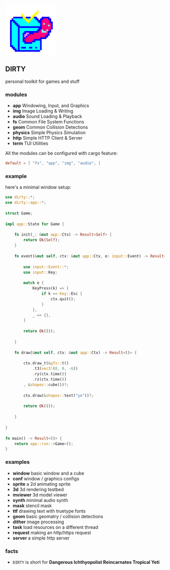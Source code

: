 ![icon](icon.png)

## DIRTY
personal toolkit for games and stuff

### modules
- **app** Windowing, Input, and Graphics
- **img** Image Loading & Writing
- **audio** Sound Loading & Playback
- **fs** Common File System Functions
- **geom** Common Collision Detections
- **physics** Simple Physics Simulation
- **http** Simple HTTP Client & Server
- **term** TUI Utilities

All the modules can be configured with cargo feature:

```toml
default = [ "fs", "app", "img", "audio", ]
```

### example
here's a minimal window setup:

```rust
use dirty::*;
use dirty::app::*;

struct Game;

impl app::State for Game {

	fn init(_: &mut app::Ctx) -> Result<Self> {
		return Ok(Self);
	}

	fn event(&mut self, ctx: &mut app::Ctx, e: input::Event) -> Result<()> {

		use input::Event::*;
		use input::Key;

		match e {
			KeyPress(k) => {
				if k == Key::Esc {
					ctx.quit();
				}
			},
			_ => {},
		}

		return Ok(());

	}

	fn draw(&mut self, ctx: &mut app::Ctx) -> Result<()> {

		ctx.draw_t(&gfx::t()
			.t3(vec3!(0, 0, -6))
			.ry(ctx.time())
			.rz(ctx.time())
		, &shapes::cube())?;

		ctx.draw(&shapes::text("yo"))?;

		return Ok(());

	}

}

fn main() -> Result<()> {
	return app::run::<Game>();
}

```

### examples

- **window** basic window and a cube
- **conf** window / graphics configs
- **sprite** a 2d animating sprite
- **3d** 3d rendering testbed
- **mviewer** 3d model viewer
- **synth** minimal audio synth
- **mask** stencil mask
- **ttf** drawing text with truetype fonts
- **geom** basic geomatry / collision detections
- **dither** image processing
- **task** load resources on a different thread
- **request** making an http/https request
- **server** a simple http server

### facts
- `DIRTY` is short for **Dangerous Ichthyopolist Reincarnates Tropical Yeti**

